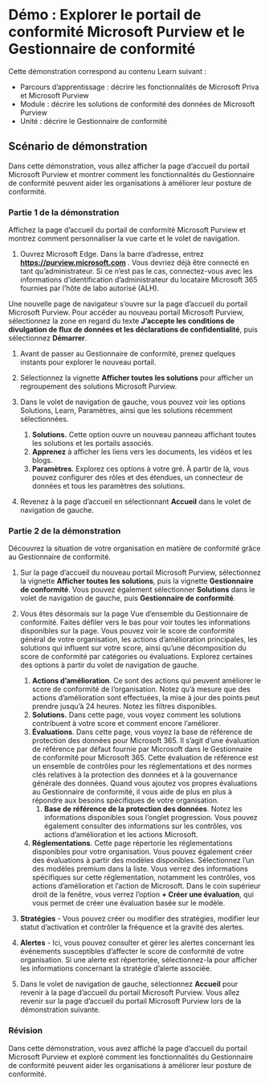 <!---
---
Démonstration : titre : « Explorer le portail de conformité Microsoft Purview et le Gestionnaire de conformité » Parcours d’apprentissage/module/unité : « Décrire les fonctionnalités de Microsoft Priva et Microsoft Purview ; Module 2 : décrire les solutions de conformité des données de Microsoft Purview ; Unité 4 : décrire le Gestionnaire de conformité »
---
--->

# Démo : Explorer le portail de conformité Microsoft Purview et le Gestionnaire de conformité

Cette démonstration correspond au contenu Learn suivant :

- Parcours d’apprentissage : décrire les fonctionnalités de Microsoft Priva et Microsoft Purview
- Module : décrire les solutions de conformité des données de Microsoft Purview
- Unité : décrire le Gestionnaire de conformité

## Scénario de démonstration

Dans cette démonstration, vous allez afficher la page d’accueil du portail Microsoft Purview et montrer comment les fonctionnalités du Gestionnaire de conformité peuvent aider les organisations à améliorer leur posture de conformité.

### Partie 1 de la démonstration

Affichez la page d’accueil du portail de conformité Microsoft Purview et montrez comment personnaliser la vue carte et le volet de navigation.

1. Ouvrez Microsoft Edge. Dans la barre d’adresse, entrez **https://purview.microsoft.com** . Vous devriez déjà être connecté en tant qu’administrateur.  Si ce n’est pas le cas, connectez-vous avec les informations d’identification d’administrateur du locataire Microsoft 365 fournies par l’hôte de labo autorisé (ALH).

Une nouvelle page de navigateur s’ouvre sur la page d’accueil du portail Microsoft Purview.  Pour accéder au nouveau portail Microsoft Purview, sélectionnez la zone en regard du texte **J’accepte les conditions de divulgation de flux de données et les déclarations de confidentialité**, puis sélectionnez **Démarrer**.  

1. Avant de passer au Gestionnaire de conformité, prenez quelques instants pour explorer le nouveau portail.

1. Sélectionnez la vignette **Afficher toutes les solutions** pour afficher un regroupement des solutions Microsoft Purview.

1. Dans le volet de navigation de gauche, vous pouvez voir les options Solutions, Learn, Paramètres, ainsi que les solutions récemment sélectionnées.
    1. **Solutions.** Cette option ouvre un nouveau panneau affichant toutes les solutions et les portails associés.
    1. **Apprenez** à afficher les liens vers les documents, les vidéos et les blogs.
    1. **Paramètres**. Explorez ces options à votre gré. À partir de là, vous pouvez configurer des rôles et des étendues, un connecteur de données et tous les paramètres des solutions.

1. Revenez à la page d’accueil en sélectionnant **Accueil** dans le volet de navigation de gauche.

### Partie 2 de la démonstration

Découvrez la situation de votre organisation en matière de conformité grâce au Gestionnaire de conformité.

1. Sur la page d’accueil du nouveau portail Microsoft Purview, sélectionnez la vignette **Afficher toutes les solutions**, puis la vignette **Gestionnaire de conformité**. Vous pouvez également sélectionner **Solutions** dans le volet de navigation de gauche, puis **Gestionnaire de conformité**.

1. Vous êtes désormais sur la page Vue d’ensemble du Gestionnaire de conformité. Faites défiler vers le bas pour voir toutes les informations disponibles sur la page.  Vous pouvez voir le score de conformité général de votre organisation, les actions d’amélioration principales, les solutions qui influent sur votre score, ainsi qu’une décomposition du score de conformité par catégories ou évaluations. Explorez certaines des options à partir du volet de navigation de gauche.
    1. **Actions d’amélioration**.  Ce sont des actions qui peuvent améliorer le score de conformité de l’organisation. Notez qu’à mesure que des actions d’amélioration sont effectuées, la mise à jour des points peut prendre jusqu’à 24 heures.  Notez les filtres disponibles.
    1. **Solutions.** Dans cette page, vous voyez comment les solutions contribuent à votre score et comment encore l’améliorer.
    1. **Évaluations**. Dans cette page, vous voyez la base de référence de protection des données pour Microsoft 365.  Il s’agit d’une évaluation de référence par défaut fournie par Microsoft dans le Gestionnaire de conformité pour Microsoft 365.  Cette évaluation de référence est un ensemble de contrôles pour les réglementations et des normes clés relatives à la protection des données et à la gouvernance générale des données. Quand vous ajoutez vos propres évaluations au Gestionnaire de conformité, il vous aide de plus en plus à répondre aux besoins spécifiques de votre organisation.
        1. **Base de référence de la protection des données**.  Notez les informations disponibles sous l’onglet progression. Vous pouvez également consulter des informations sur les contrôles, vos actions d’amélioration et les actions Microsoft.  
    1. **Réglementations**.  Cette page répertorie les réglementations disponibles pour votre organisation. Vous pouvez également créer des évaluations à partir des modèles disponibles.  Sélectionnez l’un des modèles premium dans la liste.  Vous verrez des informations spécifiques sur cette réglementation, notamment les contrôles, vos actions d’amélioration et l’action de Microsoft.  Dans le coin supérieur droit de la fenêtre, vous verrez l’option **+ Créer une évaluation**, qui vous permet de créer une évaluation basée sur le modèle.
1. **Stratégies** - Vous pouvez créer ou modifier des stratégies, modifier leur statut d’activation et contrôler la fréquence et la gravité des alertes. 
1. **Alertes** - Ici, vous pouvez consulter et gérer les alertes concernant les événements susceptibles d’affecter le score de conformité de votre organisation.  Si une alerte est répertoriée, sélectionnez-la pour afficher les informations concernant la stratégie d’alerte associée.

1. Dans le volet de navigation de gauche, sélectionnez **Accueil** pour revenir à la page d’accueil du portail Microsoft Purview. Vous allez revenir sur la page d’accueil du portail Microsoft Purview lors de la démonstration suivante.

### Révision

Dans cette démonstration, vous avez affiché la page d’accueil du portail Microsoft Purview et exploré comment les fonctionnalités du Gestionnaire de conformité peuvent aider les organisations à améliorer leur posture de conformité.
